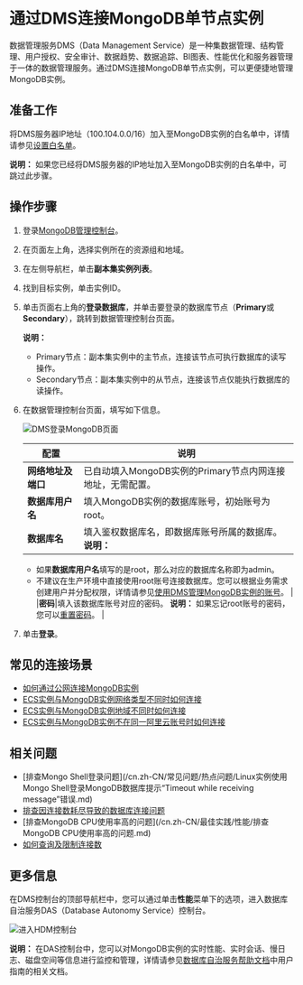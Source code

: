 # 通过DMS连接MongoDB单节点实例

数据管理服务DMS（Data Management Service）是一种集数据管理、结构管理、用户授权、安全审计、数据趋势、数据追踪、BI图表、性能优化和服务器管理于一体的数据管理服务。通过DMS连接MongoDB单节点实例，可以更便捷地管理MongoDB实例。

## 准备工作

将DMS服务器IP地址（100.104.0.0/16）加入至MongoDB实例的白名单中，详情请参见[设置白名单](/cn.zh-CN/单节点快速入门/设置白名单.md)。

**说明：** 如果您已经将DMS服务器的IP地址加入至MongoDB实例的白名单中，可跳过此步骤。

## 操作步骤

1.  登录[MongoDB管理控制台](https://mongodb.console.aliyun.com/)。

2.  在页面左上角，选择实例所在的资源组和地域。

3.  在左侧导航栏，单击**副本集实例列表**。

4.  找到目标实例，单击实例ID。

5.  单击页面右上角的**登录数据库**，并单击要登录的数据库节点（**Primary**或**Secondary**），跳转到数据管理控制台页面。

    **说明：**

    -   Primary节点：副本集实例中的主节点，连接该节点可执行数据库的读写操作。
    -   Secondary节点：副本集实例中的从节点，连接该节点仅能执行数据库的读操作。
6.  在数据管理控制台页面，填写如下信息。

    ![DMS登录MongoDB页面](https://static-aliyun-doc.oss-accelerate.aliyuncs.com/assets/img/zh-CN/0594087951/p13740.png)

    |配置|说明|
    |--|--|
    |**网络地址及端口**|已自动填入MongoDB实例的Primary节点内网连接地址，无需配置。|
    |**数据库用户名**|填入MongoDB实例的数据库账号，初始账号为root。|
    |**数据库名**|填入鉴权数据库名，即数据库账号所属的数据库。 **说明：**

    -   如果**数据库用户名**填写的是root，那么对应的数据库名称即为admin。
    -   不建议在生产环境中直接使用root账号连接数据库。您可以根据业务需求创建用户并分配权限，详情请参见[使用DMS管理MongoDB实例的账号]()。 |
    |**密码**|填入该数据库账号对应的密码。 **说明：** 如果忘记root账号的密码，您可以[重置密码](/cn.zh-CN/单节点快速入门/设置密码.md)。 |

7.  单击**登录**。


## 常见的连接场景

-   [如何通过公网连接MongoDB实例](/cn.zh-CN/用户指南/连接实例/如何通过公网连接MongoDB实例.md)
-   [ECS实例与MongoDB实例网络类型不同时如何连接](/cn.zh-CN/用户指南/连接实例/ECS实例与MongoDB实例网络类型不同时如何连接.md)
-   [ECS实例与MongoDB实例地域不同时如何连接](/cn.zh-CN/用户指南/连接实例/ECS实例与MongoDB实例地域不同时如何连接.md)
-   [ECS实例与MongoDB实例不在同一阿里云账号时如何连接](/cn.zh-CN/用户指南/连接实例/ECS实例与MongoDB实例不在同一阿里云账号时如何连接.md)

## 相关问题

-   [排查Mongo Shell登录问题](/cn.zh-CN/常见问题/热点问题/Linux实例使用Mongo Shell登录MongoDB数据库提示“Timeout while receiving message”错误.md)
-   [排查因连接数耗尽导致的数据库连接问题](/cn.zh-CN/常见问题/热点问题/MongoDB实例连接数耗尽导致数据库连接失败.md)
-   [排查MongoDB CPU使用率高的问题](/cn.zh-CN/最佳实践/性能/排查MongoDB CPU使用率高的问题.md)
-   [如何查询及限制连接数](/cn.zh-CN/常见问题/热点问题/如何查询及限制MongoDB实例的连接数.md)

## 更多信息

在DMS控制台的顶部导航栏中，您可以通过单击**性能**菜单下的选项，进入数据库自治服务DAS（Database Autonomy Service）控制台。

![进入HDM控制台](https://static-aliyun-doc.oss-accelerate.aliyuncs.com/assets/img/zh-CN/0594087951/p47679.png)

**说明：** 在DAS控制台中，您可以对MongoDB实例的实时性能、实时会话、慢日志、磁盘空间等信息进行监控和管理，详情请参见[数据库自治服务帮助文档](https://help.aliyun.com/product/63907.html)中用户指南的相关文档。

